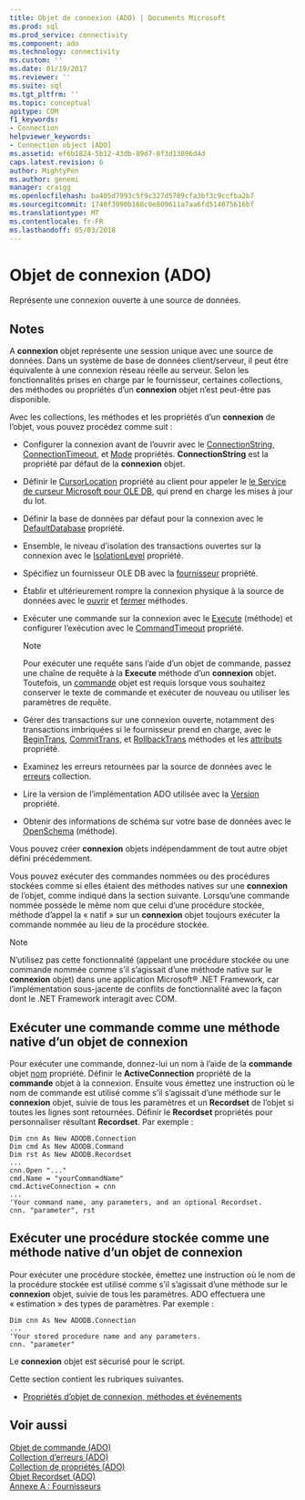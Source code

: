 ```yaml
---
title: Objet de connexion (ADO) | Documents Microsoft
ms.prod: sql
ms.prod_service: connectivity
ms.component: ado
ms.technology: connectivity
ms.custom: ''
ms.date: 01/19/2017
ms.reviewer: ''
ms.suite: sql
ms.tgt_pltfrm: ''
ms.topic: conceptual
apitype: COM
f1_keywords:
- Connection
helpviewer_keywords:
- Connection object [ADO]
ms.assetid: ef6b1824-5b12-43db-89d7-8f3d13896d4d
caps.latest.revision: 6
author: MightyPen
ms.author: genemi
manager: craigg
ms.openlocfilehash: ba405d7993c5f9c327d5789cfa3bf3c9ccfba2b7
ms.sourcegitcommit: 1740f3090b168c0e809611a7aa6fd514075616bf
ms.translationtype: MT
ms.contentlocale: fr-FR
ms.lasthandoff: 05/03/2018
---
```

# <a name="connection-object-ado"></a>Objet de connexion (ADO)
Représente une connexion ouverte à une source de données.  
  
## <a name="remarks"></a>Notes  
 A **connexion** objet représente une session unique avec une source de données. Dans un système de base de données client/serveur, il peut être équivalente à une connexion réseau réelle au serveur. Selon les fonctionnalités prises en charge par le fournisseur, certaines collections, des méthodes ou propriétés d’un **connexion** objet n’est peut-être pas disponible.  
  
 Avec les collections, les méthodes et les propriétés d’un **connexion** de l’objet, vous pouvez procédez comme suit :  
  
-   Configurer la connexion avant de l’ouvrir avec le [ConnectionString](../../../ado/reference/ado-api/connectionstring-property-ado.md), [ConnectionTimeout](../../../ado/reference/ado-api/connectiontimeout-property-ado.md), et [Mode](../../../ado/reference/ado-api/mode-property-ado.md) propriétés. **ConnectionString** est la propriété par défaut de la **connexion** objet.  
  
-   Définir le [CursorLocation](../../../ado/reference/ado-api/cursorlocation-property-ado.md) propriété au client pour appeler le [le Service de curseur Microsoft pour OLE DB](../../../ado/guide/appendixes/microsoft-cursor-service-for-ole-db-ado-service-component.md), qui prend en charge les mises à jour du lot.  
  
-   Définir la base de données par défaut pour la connexion avec le [DefaultDatabase](../../../ado/reference/ado-api/defaultdatabase-property.md) propriété.  
  
-   Ensemble, le niveau d’isolation des transactions ouvertes sur la connexion avec le [IsolationLevel](../../../ado/reference/ado-api/isolationlevel-property.md) propriété.  
  
-   Spécifiez un fournisseur OLE DB avec la [fournisseur](../../../ado/reference/ado-api/provider-property-ado.md) propriété.  
  
-   Établir et ultérieurement rompre la connexion physique à la source de données avec le [ouvrir](../../../ado/reference/ado-api/open-method-ado-connection.md) et [fermer](../../../ado/reference/ado-api/close-method-ado.md) méthodes.  
  
-   Exécuter une commande sur la connexion avec le [Execute](../../../ado/reference/ado-api/execute-method-ado-connection.md) (méthode) et configurer l’exécution avec le [CommandTimeout](../../../ado/reference/ado-api/commandtimeout-property-ado.md) propriété.  
  
    > [!NOTE]
    >  Pour exécuter une requête sans l’aide d’un objet de commande, passez une chaîne de requête à la **Execute** méthode d’un **connexion** objet. Toutefois, un [commande](../../../ado/reference/ado-api/command-object-ado.md) objet est requis lorsque vous souhaitez conserver le texte de commande et exécuter de nouveau ou utiliser les paramètres de requête.  
  
-   Gérer des transactions sur une connexion ouverte, notamment des transactions imbriquées si le fournisseur prend en charge, avec le [BeginTrans](../../../ado/reference/ado-api/begintrans-committrans-and-rollbacktrans-methods-ado.md), [CommitTrans](../../../ado/reference/ado-api/begintrans-committrans-and-rollbacktrans-methods-ado.md), et [RollbackTrans](../../../ado/reference/ado-api/begintrans-committrans-and-rollbacktrans-methods-ado.md) méthodes et les [attributs](../../../ado/reference/ado-api/attributes-property-ado.md) propriété.  
  
-   Examinez les erreurs retournées par la source de données avec le [erreurs](../../../ado/reference/ado-api/errors-collection-ado.md) collection.  
  
-   Lire la version de l’implémentation ADO utilisée avec la [Version](../../../ado/reference/ado-api/version-property-ado.md) propriété.  
  
-   Obtenir des informations de schéma sur votre base de données avec le [OpenSchema](../../../ado/reference/ado-api/openschema-method.md) (méthode).  
  
 Vous pouvez créer **connexion** objets indépendamment de tout autre objet défini précédemment.  
  
 Vous pouvez exécuter des commandes nommées ou des procédures stockées comme si elles étaient des méthodes natives sur une **connexion** de l’objet, comme indiqué dans la section suivante. Lorsqu’une commande nommée possède le même nom que celui d’une procédure stockée, méthode d’appel la « natif » sur un **connexion** objet toujours exécuter la commande nommée au lieu de la procédure stockée.  
  
> [!NOTE]
>  N’utilisez pas cette fonctionnalité (appelant une procédure stockée ou une commande nommée comme s’il s’agissait d’une méthode native sur le **connexion** objet) dans une application Microsoft® .NET Framework, car l’implémentation sous-jacente de conflits de fonctionnalité avec la façon dont le .NET Framework interagit avec COM.  
  
## <a name="execute-a-command-as-a-native-method-of-a-connection-object"></a>Exécuter une commande comme une méthode native d’un objet de connexion  
 Pour exécuter une commande, donnez-lui un nom à l’aide de la **commande** objet [nom](../../../ado/reference/ado-api/name-property-ado.md) propriété. Définir le **ActiveConnection** propriété de la **commande** objet à la connexion. Ensuite vous émettez une instruction où le nom de commande est utilisé comme s’il s’agissait d’une méthode sur le **connexion** objet, suivie de tous les paramètres et un **Recordset** de l’objet si toutes les lignes sont retournées. Définir le **Recordset** propriétés pour personnaliser résultant **Recordset**. Par exemple :  
  
```  
Dim cnn As New ADODB.Connection  
Dim cmd As New ADODB.Command  
Dim rst As New ADODB.Recordset  
...  
cnn.Open "..."  
cmd.Name = "yourCommandName"  
cmd.ActiveConnection = cnn  
...  
'Your command name, any parameters, and an optional Recordset.  
cnn. "parameter", rst  
```  
  
## <a name="execute-a-stored-procedure-as-a-native-method-of-a-connection-object"></a>Exécuter une procédure stockée comme une méthode native d’un objet de connexion  
 Pour exécuter une procédure stockée, émettez une instruction où le nom de la procédure stockée est utilisé comme s’il s’agissait d’une méthode sur le **connexion** objet, suivie de tous les paramètres. ADO effectuera une « estimation » des types de paramètres. Par exemple :  
  
```  
Dim cnn As New ADODB.Connection  
...  
'Your stored procedure name and any parameters.  
cnn. "parameter"  
```  
  
 Le **connexion** objet est sécurisé pour le script.  
  
 Cette section contient les rubriques suivantes.  
  
-   [Propriétés d’objet de connexion, méthodes et événements](../../../ado/reference/ado-api/connection-object-properties-methods-and-events.md)  
  
## <a name="see-also"></a>Voir aussi  
 [Objet de commande (ADO)](../../../ado/reference/ado-api/command-object-ado.md)   
 [Collection d’erreurs (ADO)](../../../ado/reference/ado-api/errors-collection-ado.md)   
 [Collection de propriétés (ADO)](../../../ado/reference/ado-api/properties-collection-ado.md)   
 [Objet Recordset (ADO)](../../../ado/reference/ado-api/recordset-object-ado.md)   
 [Annexe A : Fournisseurs](../../../ado/guide/appendixes/appendix-a-providers.md)
